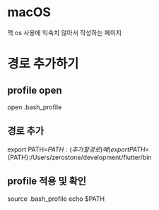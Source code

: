 # macOS
맥 os 사용에 익숙치 않아서 작성하는 페이지


# 경로 추가하기

## profile open
open .bash_profile

## 경로 추가
export PATH=${PATH}:(추가할 경로)
예) export PATH=${PATH}:/Users/zerostone/development/flutter/bin

## profile 적용 및 확인
source .bash_profile
echo $PATH
